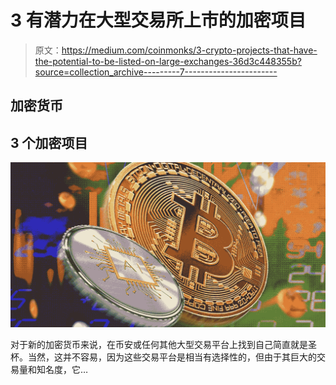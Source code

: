 # 3 有潜力在大型交易所上市的加密项目

> 原文：<https://medium.com/coinmonks/3-crypto-projects-that-have-the-potential-to-be-listed-on-large-exchanges-36d3c448355b?source=collection_archive---------7----------------------->

## 加密货币

## 3 个加密项目

![](img/d9eb20648952998a5e01e4148a93bec2.png)

对于新的加密货币来说，在币安或任何其他大型交易平台上找到自己简直就是圣杯。当然，这并不容易，因为这些交易平台是相当有选择性的，但由于其巨大的交易量和知名度，它…